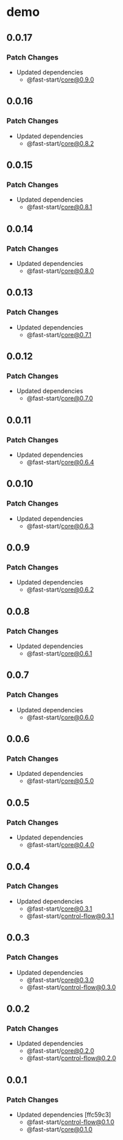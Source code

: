 # demo

## 0.0.17

### Patch Changes

-   Updated dependencies
    -   @fast-start/core@0.9.0

## 0.0.16

### Patch Changes

-   Updated dependencies
    -   @fast-start/core@0.8.2

## 0.0.15

### Patch Changes

-   Updated dependencies
    -   @fast-start/core@0.8.1

## 0.0.14

### Patch Changes

-   Updated dependencies
    -   @fast-start/core@0.8.0

## 0.0.13

### Patch Changes

-   Updated dependencies
    -   @fast-start/core@0.7.1

## 0.0.12

### Patch Changes

-   Updated dependencies
    -   @fast-start/core@0.7.0

## 0.0.11

### Patch Changes

-   Updated dependencies
    -   @fast-start/core@0.6.4

## 0.0.10

### Patch Changes

-   Updated dependencies
    -   @fast-start/core@0.6.3

## 0.0.9

### Patch Changes

-   Updated dependencies
    -   @fast-start/core@0.6.2

## 0.0.8

### Patch Changes

-   Updated dependencies
    -   @fast-start/core@0.6.1

## 0.0.7

### Patch Changes

-   Updated dependencies
    -   @fast-start/core@0.6.0

## 0.0.6

### Patch Changes

-   Updated dependencies
    -   @fast-start/core@0.5.0

## 0.0.5

### Patch Changes

-   Updated dependencies
    -   @fast-start/core@0.4.0

## 0.0.4

### Patch Changes

-   Updated dependencies
    -   @fast-start/core@0.3.1
    -   @fast-start/control-flow@0.3.1

## 0.0.3

### Patch Changes

-   Updated dependencies
    -   @fast-start/core@0.3.0
    -   @fast-start/control-flow@0.3.0

## 0.0.2

### Patch Changes

-   Updated dependencies
    -   @fast-start/core@0.2.0
    -   @fast-start/control-flow@0.2.0

## 0.0.1

### Patch Changes

-   Updated dependencies [ffc59c3]
    -   @fast-start/control-flow@0.1.0
    -   @fast-start/core@0.1.0
